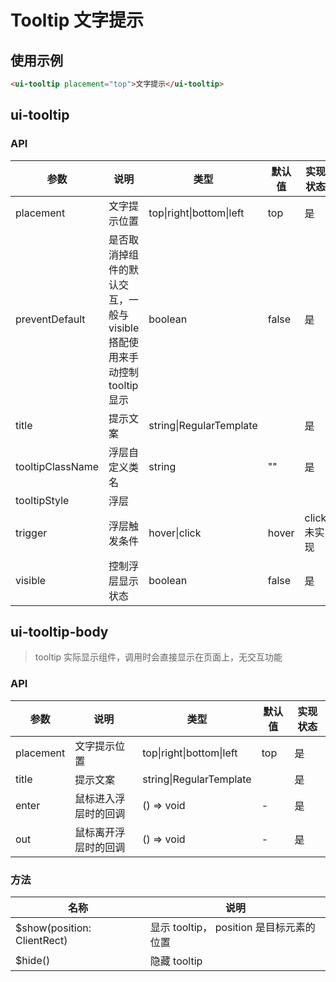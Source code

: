 # Tooltip 文字提示

## 使用示例

```html
<ui-tooltip placement="top">文字提示</ui-tooltip>
```

## ui-tooltip

### API

| 参数             | 说明                                                                     | 类型                                       | 默认值 | 实现状态     |
| ---------------- | ------------------------------------------------------------------------ | ------------------------------------------ | ------ | ------------ |
| placement        | 文字提示位置                                                             | top&verbar;right&verbar;bottom&verbar;left | top    | 是           |
| preventDefault   | 是否取消掉组件的默认交互，一般与 visible 搭配使用来手动控制 tooltip 显示 | boolean                                    | false  | 是           |
| title            | 提示文案                                                                 | string&verbar;RegularTemplate              |        | 是           |
| tooltipClassName | 浮层自定义类名                                                           | string                                     | ""     | 是           |
| tooltipStyle     | 浮层                                                                     |
| trigger          | 浮层触发条件                                                             | hover&verbar;click                         | hover  | click 未实现 |
| visible          | 控制浮层显示状态                                                         | boolean                                    | false  | 是           |

## ui-tooltip-body

> tooltip 实际显示组件，调用时会直接显示在页面上，无交互功能

### API

| 参数      | 说明                 | 类型                                       | 默认值 | 实现状态 |
| --------- | -------------------- | ------------------------------------------ | ------ | -------- |
| placement | 文字提示位置         | top&verbar;right&verbar;bottom&verbar;left | top    | 是       |
| title     | 提示文案             | string&verbar;RegularTemplate              |        | 是       |
| enter     | 鼠标进入浮层时的回调 | () => void                                 | -      | 是       |
| out       | 鼠标离开浮层时的回调 | () => void                                 | -      | 是       |

### 方法

| 名称                         | 说明                                     |
| ---------------------------- | ---------------------------------------- |
| \$show(position: ClientRect) | 显示 tooltip， position 是目标元素的位置 |
| \$hide()                     | 隐藏 tooltip                             |
